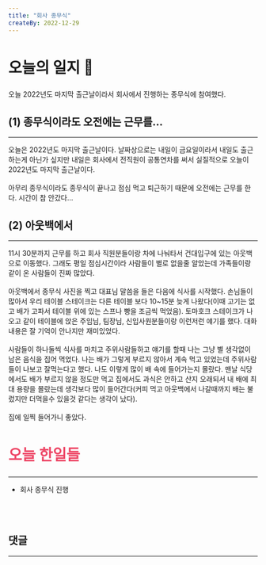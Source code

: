 ```yaml
---
title: "회사 종무식"
createBy: 2022-12-29
---
```



## <h2 style="font-size: 30px">오늘의 일지 🎪</h2>
오늘 2022년도 마지막 출근날이라서 회사에서 진행하는 종무식에 참여했다.


## (1) 종무식이라도 오전에는 근무를...
---
오늘은 2022년도 마지막 출근날이다. 날짜상으로는 내일이 금요일이라서 내일도 출근하는게 아닌가 싶지만 내일은 회사에서 전직원이 공통연차를 써서 실질적으로 오늘이 2022년도 마지막 출근날이다. 
<br>
<br>
아무리 종무식이라도 종무식이 끝나고 점심 먹고 퇴근하기 때문에 오전에는 근무를 한다. 시간이 참 안갔다...


## (2) 아웃백에서
---
11시 30분까지 근무를 하고 회사 직원분들이랑 차에 나눠타서 건대입구에 있는 아웃백으로 이동했다. 그래도 평일 점심시간이라 사람들이 별로 없을줄 알았는데 가족들이랑 같이 온 사람들이 진짜 많았다. 
<br>
<br>
아웃백에서 종무식 사진을 찍고 대표님 말씀을 들은 다음에 식사를 시작했다. 손님들이 많아서 우리 테이블 스테이크는 다른 테이블 보다 10~15분 늦게 나왔다(이때 고기는 없고 배가 고파서 테이블 위에 있는 스프나 빵을 조금씩 먹었음). 토마호크 스테이크가 나오고 같이 테이블에 앉은 주임님, 팀장님, 신입사원분들이랑 이런저런 얘기를 했다. 대화내용은 잘 기억이 안나지만 재미있었다.
<br>
<br>
사람들이 하나둘씩 식사를 마치고 주위사람들하고 얘기를 할때 나는 그냥 별 생각없이 남은 음식을 집어 먹었다. 나는 배가 그렇게 부르지 않아서 계속 먹고 있었는데 주위사람들이 나보고 잘먹는다고 했다. 나도 이렇게 많이 배 속에 들어가는지 몰랐다. 맨날 식당에서도 배가 부르지 않을 정도만 먹고 집에서도 과식은 안하고 산지 오래되서 내 배에 최대 용량을 몰랐는데 생각보다 많이 들어간다(커피 먹고 아웃백에서 나갈때까지 배는 불렀지만 더먹을수 있을것 같다는 생각이 났다). 
<br>
<br>
집에 일찍 들어가니 좋았다.




## <h2 style="color: #ee4867; font-size: 30px">오늘 한일들</h2>
--- 
- 회사 종무식 진행

<br>
<br>

## 댓글
---
<br>

<Comment />
